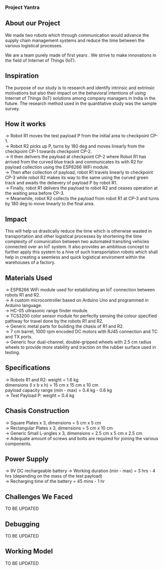 ### Project Yantra

## About our Project

We made two robots which through communication would advance the supply chain management systems and reduce the time between the various logistical processes.

We are a team purely made of first years . We strive to make innovations in the field of Internet of Things (IoT).

## Inspiration 

The purpose of our study is to research and identify intrinsic and extrinsic motivations but also their impact on the behavioral intentions of using Internet of Things (IoT) solutions among company managers in India in the future. The research method used in the quantitative study was the sample survey.

## How it works

-> Robot R1 moves the test payload P from the initial area to checkpoint CP-1. <br />
-> Robot R2 picks up P, turns by 180 deg and moves linearly from the checkpoint CP-1 towards checkpoint CP-2. <br />
-> It then delivers the payload at checkpoint CP-2 where Robot R1 has arrived from the curved blue track and communicates its with R2 for payload collection using the    ESP8266 WiFi module. <br />
-> Then after collection of payload, robot R1 travels linearly to checkpoint CP-3 while robot R2 makes its way to the same using the curved green track and awaits the    delievery of payload P by robot R1. <br />
-> Finally, robot R1 delivers the payload to robot R2 and ceases operation at the waiting area before CP-3. <br />
-> Meanwhile, robot R2 collects the payload from robot R1 at CP-3 and turns by 180 deg to move linearly to the final area. <br />

## Impact

This will help us drastically reduce the time which is otherwise wasted in transportation and other logistical processes by shortening the time complexity of comunication between two automated transiting vehicles connected over an IoT system. It also provides an ambitious concept to further apply this system to a hive of such transportation robots which shall help in creating a seemless and quick logistical enviroment within the warehouses of a factory. 

## Materials Used

-> ESP8266 WiFi module used for establishing an IoT connection between robots R1 and R2. <br />
-> A custom microcontroller based on Arduino Uno and programmed in Arduino language. <br />
-> HC-05 ultrasonic range finder module. <br />
-> TCS3200 color sensor module for perfectly sensing the colour specified pathway for travel done by the robots R1 and R2. <br />
-> Generic metal parts for building the chasis of R1 and R2. <br />
-> 7 cm barrel, 1000 rpm encoded DC motors with RJ45 connection and TC and TX ports. <br />
-> Generic four dual-channel, double-gripped wheels with 2.5 cm radius wheels to provide more stability and traction on the rubber surface used in testing. <br />

## Specifications

-> Robots R1 and R2: weight = 1.6 kg <br />
                     dimensions (l x b x h) = 15 cm x 15 cm x 10 cm <br />
                     payload capacity range (min - max) = 0.4 kg - 0.6 kg <br />
-> Test Payload P: weight = 0.4 kg <br />

## Chasis Construction

-> Square Plates x 3, dimensions = 5 cm x 5 cm <br />
-> Rectangular Plates x 3, dimensions = 5 cm x 10 cm <br />
-> Generic Small L-angles x 3, dimensions = 2.5 cm x 5 cm x 2.5 cm <br />
-> Adequate amount of screws and bolts are required for joining the various components. <br />
                  
## Power Supply

-> 9V DC rechargeable battery
-> Working duration (min - max) = 3 hrs - 4 hrs (depending on the mass of the test payload) <br />
-> Recharging time of the battery = 45 mins - 1 hr

## Challenges We Faced

TO BE UPDATED

## Debugging

TO BE UPDATED

## Working Model 

TO BE UPDATED
